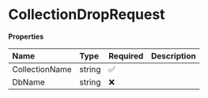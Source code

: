 # CollectionDropRequest

**Properties**

| Name           | Type   | Required | Description |
| :------------- | :----- | :------- | :---------- |
| CollectionName | string | ✅       |             |
| DbName         | string | ❌       |             |

<!-- This file was generated by liblab | https://liblab.com/ -->
